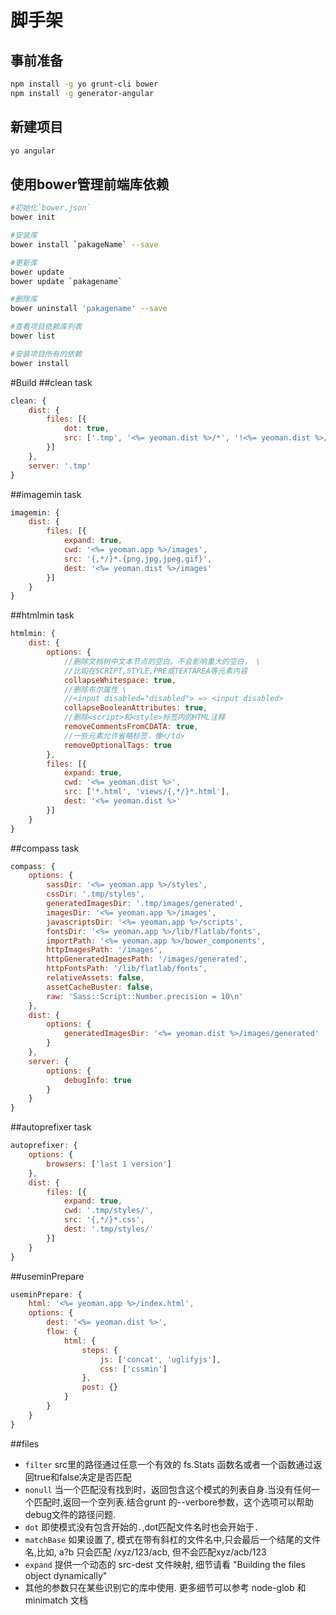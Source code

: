 # 脚手架
## 事前准备
```bash
npm install -g yo grunt-cli bower
npm install -g generator-angular
```
## 新建项目
```bash
yo angular
```
## 使用bower管理前端库依赖
```bash
#初始化`bower.json`
bower init

#安装库
bower install `pakageName` --save

#更新库
bower update
bower update `pakagename`

#删除库
bower uninstall 'pakagename' --save

#查看项目依赖库列表
bower list

#安装项目所有的依赖
bower install
```
#Build
##clean task
```javascript
clean: {
    dist: {
        files: [{
            dot: true,
            src: ['.tmp', '<%= yeoman.dist %>/*', '!<%= yeoman.dist %>/.git*']
        }]
    },
    server: '.tmp'
}
```
##imagemin task
```javascript
imagemin: {
    dist: {
        files: [{
            expand: true,
            cwd: '<%= yeoman.app %>/images',
            src: '{,*/}*.{png,jpg,jpeg,gif}',
            dest: '<%= yeoman.dist %>/images'
        }]
    }
}
```
##htmlmin task
```javascript
htmlmin: {
    dist: {
        options: {
            //删除文档树中文本节点的空白。不会影响重大的空白， \
            //比如在SCRIPT,STYLE,PRE或TEXTAREA等元素内容
            collapseWhitespace: true,
            //删除布尔属性 \
            //<input disabled="disabled"> => <input disabled>
            collapseBooleanAttributes: true,
            //删除<script>和<style>标签内的HTML注释
            removeCommentsFromCDATA: true,
            //一些元素允许省略标签，像</td>
            removeOptionalTags: true
        },
        files: [{
            expand: true,
            cwd: '<%= yeoman.dist %>',
            src: ['*.html', 'views/{,*/}*.html'],
            dest: '<%= yeoman.dist %>'
        }]
    }
}
```
##compass task
```javascript
compass: {
    options: {
        sassDir: '<%= yeoman.app %>/styles',
        cssDir: '.tmp/styles',
        generatedImagesDir: '.tmp/images/generated',
        imagesDir: '<%= yeoman.app %>/images',
        javascriptsDir: '<%= yeoman.app %>/scripts',
        fontsDir: '<%= yeoman.app %>/lib/flatlab/fonts',
        importPath: '<%= yeoman.app %>/bower_components',
        httpImagesPath: '/images',
        httpGeneratedImagesPath: '/images/generated',
        httpFontsPath: '/lib/flatlab/fonts',
        relativeAssets: false,
        assetCacheBuster: false,
        raw: 'Sass::Script::Number.precision = 10\n'
    },
    dist: {
        options: {
            generatedImagesDir: '<%= yeoman.dist %>/images/generated'
        }
    },
    server: {
        options: {
            debugInfo: true
        }
    }
}
```
##autoprefixer task
```javascript
autoprefixer: {
    options: {
        browsers: ['last 1 version']
    },
    dist: {
        files: [{
            expand: true,
            cwd: '.tmp/styles/',
            src: '{,*/}*.css',
            dest: '.tmp/styles/'
        }]
    }
}
```
##useminPrepare
```javascript
useminPrepare: {
    html: '<%= yeoman.app %>/index.html',
    options: {
        dest: '<%= yeoman.dist %>',
        flow: {
            html: {
                steps: {
                    js: ['concat', 'uglifyjs'],
                    css: ['cssmin']
                },
                post: {}
            }
        }
    }
}
```
##files
+ `filter` src里的路径通过任意一个有效的 fs.Stats 函数名或者一个函数通过返回true和false决定是否匹配
+ `nonull` 当一个匹配没有找到时，返回包含这个模式的列表自身.当没有任何一个匹配时,返回一个空列表.结合grunt 的--verbore参数，这个选项可以帮助debug文件的路径问题.
+ `dot` 即使模式没有包含开始的`.`,dot匹配文件名时也会开始于`.`
+ `matchBase` 如果设置了, 模式在带有斜杠的文件名中,只会最后一个结尾的文件名,比如, a?b 只会匹配 /xyz/123/acb, 但不会匹配xyz/acb/123
+ `expand` 提供一个动态的 src-dest 文件映射, 细节请看 "Building the files object dynamically"
+ 其他的参数只在某些识别它的库中使用. 更多细节可以参考 node-glob 和 minimatch 文档
